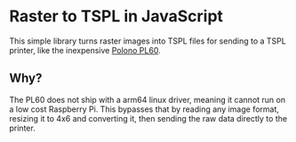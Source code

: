 # Raster to TSPL in JavaScript

This simple library turns raster images into TSPL files for sending to a TSPL printer, like the inexpensive [Polono PL60](https://www.amazon.com/Polono-Thermal-Label-Printer-Commercial/dp/B08RBG6QYX).

## Why?
The PL60 does not ship with a arm64 linux driver, meaning it cannot run on a low cost Raspberry Pi. This bypasses that by reading any image format, resizing it to 4x6 and converting it, then sending the raw data directly to the printer.
